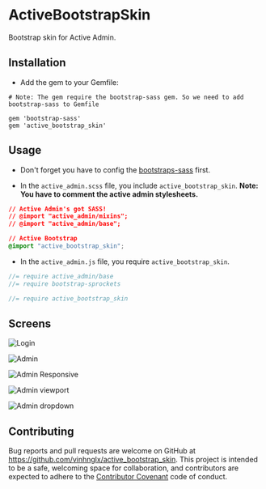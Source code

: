 # ActiveBootstrapSkin

Bootstrap skin for Active Admin.

## Installation

- Add the gem to your Gemfile:

```
# Note: The gem require the bootstrap-sass gem. So we need to add bootstrap-sass to Gemfile

gem 'bootstrap-sass'
gem 'active_bootstrap_skin'
```

## Usage

- Don't forget you have to config the [bootstraps-sass](https://github.com/twbs/bootstrap-sass#a-ruby-on-rails) first.

- In the `active_admin.scss` file, you include `active_bootstrap_skin`. **Note: You have to comment the active admin stylesheets.**

```css
// Active Admin's got SASS!
// @import "active_admin/mixins";
// @import "active_admin/base";

// Active Bootstrap
@import "active_bootstrap_skin";
```

- In the `active_admin.js` file, you require `active_bootstrap_skin`.

```javascript
//= require active_admin/base
//= require bootstrap-sprockets

//= require active_bootstrap_skin
```

## Screens

![Login](https://cloud.githubusercontent.com/assets/1997137/14111523/49c1e80c-f5f5-11e5-9fd4-d1700428b167.png)

![Admin](https://cloud.githubusercontent.com/assets/1997137/14111565/6f684bd2-f5f5-11e5-9c8c-afc0ac8ab05e.png)

![Admin Responsive](https://cloud.githubusercontent.com/assets/1997137/14111613/8fd64eb4-f5f5-11e5-9024-0d0dbf4c4b88.png)

![Admin viewport](https://cloud.githubusercontent.com/assets/1997137/15280259/d47272f4-1b58-11e6-86e8-b35836557890.png)

![Admin dropdown](https://cloud.githubusercontent.com/assets/1997137/15280303/57980aea-1b59-11e6-9cda-b58573a03f84.png)

## Contributing

Bug reports and pull requests are welcome on GitHub at https://github.com/vinhnglx/active_bootstrap_skin. This project is intended to be a safe, welcoming space for collaboration, and contributors are expected to adhere to the [Contributor Covenant](http://contributor-covenant.org/) code of conduct.
